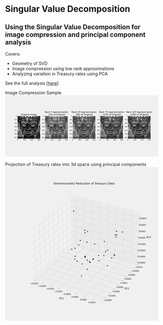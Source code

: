 # Singular Value Decomposition
## Using the Singular Value Decomposition for image compression and principal component analysis
Covers:
- Geometry of SVD
- Image compression using low rank approximations
- Analyzing variation in Treasury rates using PCA

See the full analysis [<a href="https://nbviewer.jupyter.org/github/SebastianLech/singular_value_decomposition/blob/main/SVD.ipynb">here</a>]

Image Compression Sample
![image](image_approx.png)

Projection of Treasury rates into 3d space using principal components
![PCA](PCA_treasury.png)
